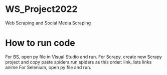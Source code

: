 # WS_Project2022
Web Scraping and Social Media Scraping
# How to run code
For BS, open py file in Visual Studio and run.
For Scrapy, create new Scrapy project and copy paste spiders.run spiders as this order:
link_lists
links
anime 
For Selenium, open py file and run.
